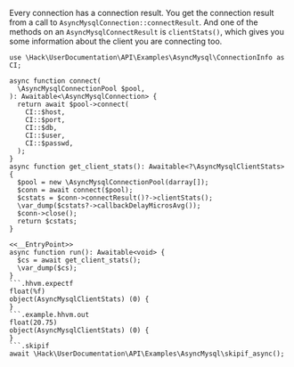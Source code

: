 Every connection has a connection result. You get the connection result from a call to `AsyncMysqlConnection::connectResult`. And one of the methods on an `AsyncMysqlConnectResult` is `clientStats()`, which gives you some information about the client you are connecting too.

```basic-usage.hack
use \Hack\UserDocumentation\API\Examples\AsyncMysql\ConnectionInfo as CI;

async function connect(
  \AsyncMysqlConnectionPool $pool,
): Awaitable<\AsyncMysqlConnection> {
  return await $pool->connect(
    CI::$host,
    CI::$port,
    CI::$db,
    CI::$user,
    CI::$passwd,
  );
}
async function get_client_stats(): Awaitable<?\AsyncMysqlClientStats> {
  $pool = new \AsyncMysqlConnectionPool(darray[]);
  $conn = await connect($pool);
  $cstats = $conn->connectResult()?->clientStats();
  \var_dump($cstats?->callbackDelayMicrosAvg());
  $conn->close();
  return $cstats;
}

<<__EntryPoint>>
async function run(): Awaitable<void> {
  $cs = await get_client_stats();
  \var_dump($cs);
}
```.hhvm.expectf
float(%f)
object(AsyncMysqlClientStats) (0) {
}
```.example.hhvm.out
float(20.75)
object(AsyncMysqlClientStats) (0) {
}
```.skipif
await \Hack\UserDocumentation\API\Examples\AsyncMysql\skipif_async();
```
